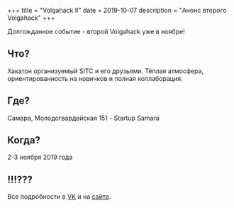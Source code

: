 +++
title = "Volgahack II"
date = 2019-10-07
description = "Анонс второго Volgahack"
+++

Долгожданное событие - второй Volgahack уже в ноябре!

<!-- more -->

## Что?

Хакатон организуемый SITC и его друзьями. Тёплая атмосфера, ориентированность на новичков и полная коллаборация.

## Где?

Самара, Молодогвардейская 151 - Startup Samara

## Когда?

2-3 ноября 2019 года

## !!!???

Все подробности в [VK](https://vk.com/volgahack2) и на [сайте](http://volgahack.ru/).
